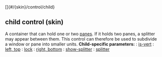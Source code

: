 []{#/{skin}/control/child}
  ## child control (skin)
  A container that can hold one or two [panes](ref/%7Bskin%7D/control/main).
  If it holds two panes, a splitter may appear between them. This control
  can therefore be used to subdivide a window or pane into smaller units.
  **Child-specific parameters:**
  :   [is-vert](ref/%7Bskin%7D/param/is-vert)
  :   [left, top](ref/%7Bskin%7D/param/left)
  :   [lock](ref/%7Bskin%7D/param/lock)
  :   [right, bottom](ref/%7Bskin%7D/param/right)
  :   [show-splitter](ref/%7Bskin%7D/param/show-splitter)
  :   [splitter](ref/%7Bskin%7D/param/splitter)